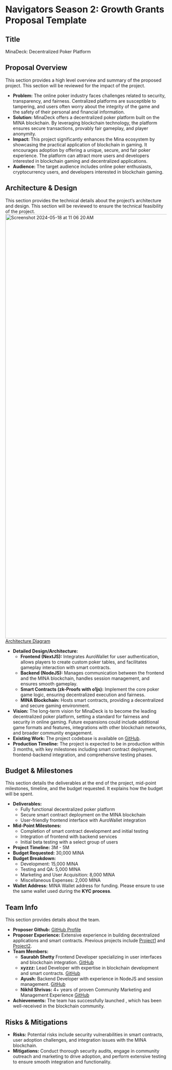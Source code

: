# Navigators Season 2: Growth Grants Proposal Template

## Title
MinaDeck: Decentralized Poker Platform

## Proposal Overview
This section provides a high level overview and summary of the proposed project. This section will be reviewed for the impact of the project. 

- **Problem:** The online poker industry faces challenges related to security, transparency, and fairness. Centralized platforms are susceptible to tampering, and users often worry about the integrity of the game and the safety of their personal and financial information.
- **Solution:** MinaDeck offers a decentralized poker platform built on the MINA blockchain. By leveraging blockchain technology, the platform ensures secure transactions, provably fair gameplay, and player anonymity.
- **Impact:** This project significantly enhances the Mina ecosystem by showcasing the practical application of blockchain in gaming. It encourages adoption by offering a unique, secure, and fair poker experience. The platform can attract more users and developers interested in blockchain gaming and decentralized applications.
- **Audience:** The target audience includes online poker enthusiasts, cryptocurrency users, and developers interested in blockchain gaming.

## Architecture & Design
This section provides the technical details about the project’s architecture and design. This section will be reviewed to ensure the technical feasibility of the project.
<img width="1322" alt="Screenshot 2024-05-18 at 11 06 20 AM" src="https://github.com/nshri1609/mina-proposal/assets/87777902/4b5cfd9c-4803-4ad7-982d-4bd253783587">
[Architecture Diagram](https://drive.google.com/file/d/1AvT1xZuWkGDlhsxBXRw58gurVy-vod8l/view?usp=sharing)
- **Detailed Design/Architecture:**
  - **Frontend (NextJS):** Integrates AuroWallet for user authentication, allows players to create custom poker tables, and facilitates gameplay interaction with smart contracts.
  - **Backend (NodeJS):** Manages communication between the frontend and the MINA blockchain, handles session management, and ensures smooth gameplay.
  - **Smart Contracts (zk-Proofs with o1js):** Implement the core poker game logic, ensuring decentralized execution and fairness.
  - **MINA Blockchain:** Hosts smart contracts, providing a decentralized and secure gaming environment.
- **Vision:** The long-term vision for MinaDeck is to become the leading decentralized poker platform, setting a standard for fairness and security in online gaming. Future expansions could include additional game formats and features, integrations with other blockchain networks, and broader community engagement.
- **Existing Work:** The project codebase is available on [GitHub](https://github.com/MinaDeck). 
- **Production Timeline:** The project is expected to be in production within 3 months, with key milestones including smart contract deployment, frontend-backend integration, and comprehensive testing phases.



## Budget & Milestones
This section details the deliverables at the end of the project, mid-point milestones, timeline, and the budget requested. It explains how the budget will be spent.

- **Deliverables:**
  - Fully functional decentralized poker platform
  - Secure smart contract deployment on the MINA blockchain
  - User-friendly frontend interface with AuroWallet integration
- **Mid-Point Milestones:**
  - Completion of smart contract development and initial testing
  - Integration of frontend with backend services
  - Initial beta testing with a select group of users
- **Project Timeline:** 3M - 5M
- **Budget Requested:** 30,000 MINA
- **Budget Breakdown:**
  - Development: 15,000 MINA
  - Testing and QA: 5,000 MINA
  - Marketing and User Acquisition: 8,000 MINA
  - Miscellaneous Expenses: 2,000 MINA
- **Wallet Address:** MINA Wallet address for funding. Please ensure to use the same wallet used during the **KYC process**.

## Team Info
This section provides details about the team.

- **Proposer Github:** [GitHub Profile](https://github.com/Saurus9290)
- **Proposer Experience:** Extensive experience in building decentralized applications and smart contracts. Previous projects include [Project1](https://github.com/project1) and [Project2](https://github.com/project2).
- **Team Members:**
  - **Saurabh Shetty** Frontend Developer specializing in user interfaces and blockchain integration. [GitHub](https://github.com/bobsmith)
  - **xyzzz:** Lead Developer with expertise in blockchain development and smart contracts. [GitHub](https://github.com/alicejohnson)
  - **Ayush:** Backend Developer with experience in NodeJS and session management. [GitHub](https://github.com/carolwhite)
  - **Nikhil Shrivas:** 4+ years of proven Community Marketing and Management Experience  [GitHub](https://github.com/nshri1609) 
- **Achievements:** The team has successfully launched [](https://github.com/project3), which has been well-received in the blockchain community.

## Risks & Mitigations

- **Risks:** Potential risks include security vulnerabilities in smart contracts, user adoption challenges, and integration issues with the MINA blockchain.
- **Mitigations:** Conduct thorough security audits, engage in community outreach and marketing to drive adoption, and perform extensive testing to ensure smooth integration and functionality.

